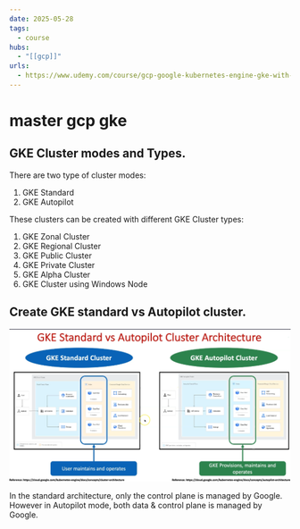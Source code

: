 ```yaml
---
date: 2025-05-28
tags:
  - course
hubs:
  - "[[gcp]]"
urls:
  - https://www.udemy.com/course/gcp-google-kubernetes-engine-gke-with-devops/
---
```


# master gcp gke

## GKE Cluster modes and Types.

There are two type of cluster modes:

1. GKE Standard
2. GKE Autopilot

These clusters can be created with different GKE Cluster types:

1. GKE Zonal Cluster
2. GKE Regional Cluster
3. GKE Public Cluster
4. GKE Private Cluster
5. GKE Alpha Cluster
6. GKE Cluster using Windows Node

## Create GKE standard vs Autopilot cluster.

![GKE Standard vs Autopilot cluster Architecture.](../images/gke-standard-vs-autopilot-architecture.png)

In the standard architecture, only the control plane is managed by Google.
However in Autopilot mode, both data & control plane is managed by Google.
